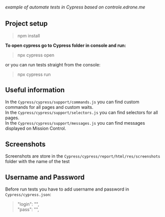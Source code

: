 ###### example of automate tests in Cypress based on controle.edrone.me

## Project setup

> npm install

**To open cypress go to Cypress folder in console and run:**
> npx cypress open

or you can run tests straight from the console:
> npx cypress run

## Useful information

In the `Cypress/cypress/support/commands.js` you can find custom commands for all pages and custom waits.<br />
In the `Cypress/cypress/support/selectors.js` you can find selectors for all pages.<br />
In the `Cypress/cypress/support/messages.js` you can find messages displayed on Mission Control.<br />

## Screenshots

Screenshots are store in the `Cypress/cypress/report/html/res/screenshots` folder with the name of the test

## Username and Password

Before run tests you have to add username and password in `Cypress/cypress.json`:
> "login": "",<br />
> "pass": "",

